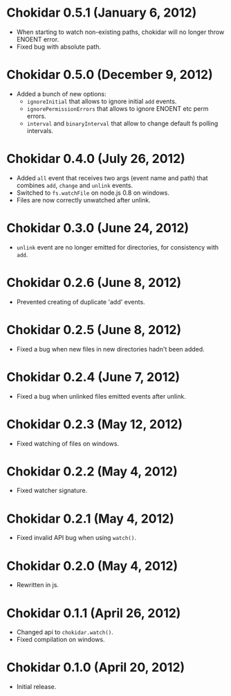 # Chokidar 0.5.1 (January 6, 2012)
* When starting to watch non-existing paths, chokidar will no longer throw
ENOENT error.
* Fixed bug with absolute path.

# Chokidar 0.5.0 (December 9, 2012)
* Added a bunch of new options:
    * `ignoreInitial` that allows to ignore initial `add` events.
    * `ignorePermissionErrors` that allows to ignore ENOENT etc perm errors.
    * `interval` and `binaryInterval` that allow to change default
    fs polling intervals.

# Chokidar 0.4.0 (July 26, 2012)
* Added `all` event that receives two args (event name and path) that
combines `add`, `change` and `unlink` events.
* Switched to `fs.watchFile` on node.js 0.8 on windows.
* Files are now correctly unwatched after unlink.

# Chokidar 0.3.0 (June 24, 2012)
* `unlink` event are no longer emitted for directories, for consistency
with `add`.

# Chokidar 0.2.6 (June 8, 2012)
* Prevented creating of duplicate 'add' events.

# Chokidar 0.2.5 (June 8, 2012)
* Fixed a bug when new files in new directories hadn't been added.

# Chokidar 0.2.4 (June 7, 2012)
* Fixed a bug when unlinked files emitted events after unlink.

# Chokidar 0.2.3 (May 12, 2012)
* Fixed watching of files on windows.

# Chokidar 0.2.2 (May 4, 2012)
* Fixed watcher signature.

# Chokidar 0.2.1 (May 4, 2012)
* Fixed invalid API bug when using `watch()`.

# Chokidar 0.2.0 (May 4, 2012)
* Rewritten in js.

# Chokidar 0.1.1 (April 26, 2012)
* Changed api to `chokidar.watch()`.
* Fixed compilation on windows.

# Chokidar 0.1.0 (April 20, 2012)
* Initial release.
